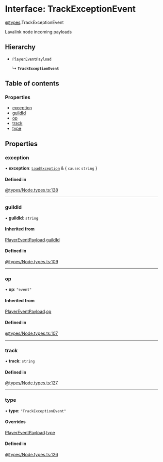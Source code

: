 # Interface: TrackExceptionEvent

[@types](../types.md).TrackExceptionEvent

Lavalink node incoming payloads

## Hierarchy

- [`PlayerEventPayload`](types.PlayerEventPayload.md)

  ↳ **`TrackExceptionEvent`**

## Table of contents

### Properties

- [exception](types.TrackExceptionEvent.md#exception)
- [guildId](types.TrackExceptionEvent.md#guildid)
- [op](types.TrackExceptionEvent.md#op)
- [track](types.TrackExceptionEvent.md#track)
- [type](types.TrackExceptionEvent.md#type)

## Properties

### exception

• **exception**: [`LoadException`](../types.md#loadexception) & { `cause`: `string`  }

#### Defined in

[@types/Node.types.ts:128](https://github.com/hmes98318/LavaShark/blob/cb14d9b/src/@types/Node.types.ts#L128)

___

### guildId

• **guildId**: `string`

#### Inherited from

[PlayerEventPayload](types.PlayerEventPayload.md).[guildId](types.PlayerEventPayload.md#guildid)

#### Defined in

[@types/Node.types.ts:109](https://github.com/hmes98318/LavaShark/blob/cb14d9b/src/@types/Node.types.ts#L109)

___

### op

• **op**: ``"event"``

#### Inherited from

[PlayerEventPayload](types.PlayerEventPayload.md).[op](types.PlayerEventPayload.md#op)

#### Defined in

[@types/Node.types.ts:107](https://github.com/hmes98318/LavaShark/blob/cb14d9b/src/@types/Node.types.ts#L107)

___

### track

• **track**: `string`

#### Defined in

[@types/Node.types.ts:127](https://github.com/hmes98318/LavaShark/blob/cb14d9b/src/@types/Node.types.ts#L127)

___

### type

• **type**: ``"TrackExceptionEvent"``

#### Overrides

[PlayerEventPayload](types.PlayerEventPayload.md).[type](types.PlayerEventPayload.md#type)

#### Defined in

[@types/Node.types.ts:126](https://github.com/hmes98318/LavaShark/blob/cb14d9b/src/@types/Node.types.ts#L126)
